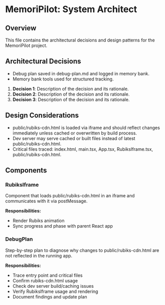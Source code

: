 # MemoriPilot: System Architect

## Overview
This file contains the architectural decisions and design patterns for the MemoriPilot project.

## Architectural Decisions

- Debug plan saved in debug-plan.md and logged in memory bank.
- Memory bank tools used for structured tracking.



1. **Decision 1**: Description of the decision and its rationale.
2. **Decision 2**: Description of the decision and its rationale.
3. **Decision 3**: Description of the decision and its rationale.



## Design Considerations

- public/rubiks-cdn.html is loaded via iframe and should reflect changes immediately unless cached or overwritten by build process.
- Dev server may serve cached or built files instead of latest public/rubiks-cdn.html.
- Critical files traced: index.html, main.tsx, App.tsx, RubiksIframe.tsx, public/rubiks-cdn.html.



## Components

### RubiksIframe

Component that loads public/rubiks-cdn.html in an iframe and communicates with it via postMessage.

**Responsibilities:**

- Render Rubiks animation
- Sync progress and phase with parent React app

### DebugPlan

Step-by-step plan to diagnose why changes to public/rubiks-cdn.html are not reflected in the running app.

**Responsibilities:**

- Trace entry point and critical files
- Confirm rubiks-cdn.html usage
- Check dev server build/caching issues
- Verify RubiksIframe usage and rendering
- Document findings and update plan



